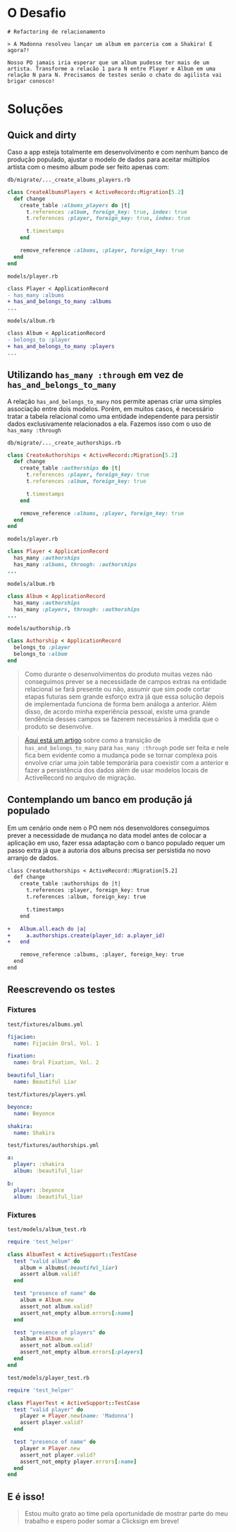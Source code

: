 # O Desafio

```
# Refactoring de relacionamento

> A Madonna resolveu lançar um album em parceria com a Shakira! E agora?!

Nosso PO jamais iria esperar que um album pudesse ter mais de um artista. Transforme a relacão 1 para N entre Player e Album em uma relação N para N. Precisamos de testes senão o chato do agilista vai brigar conosco!
```

# Soluções

## Quick and dirty
Caso a app esteja totalmente em desenvolvimento e com nenhum banco de produção populado, ajustar o modelo de dados para aceitar múltiplos artista com o mesmo album pode ser feito apenas com:

`db/migrate/..._create_albums_players.rb`
```ruby
class CreateAlbumsPlayers < ActiveRecord::Migration[5.2]
  def change
    create_table :albums_players do |t|
      t.references :album, foreign_key: true, index: true
      t.references :player, foreign_key: true, index: true

      t.timestamps
    end

    remove_reference :albums, :player, foreign_key: true
  end
end
```

`models/player.rb`
```diff
class Player < ApplicationRecord
- has_many :albums
+ has_and_belongs_to_many :albums
...
```

`models/album.rb`
```diff
class Album < ApplicationRecord
- belongs_to :player
+ has_and_belongs_to_many :players
...
```

## Utilizando `has_many :through` em vez de `has_and_belongs_to_many`

A relação `has_and_belongs_to_many` nos permite apenas criar uma simples associação entre dois modelos. Porém, em muitos casos, é necessário tratar a tabela relacional como uma entidade independente para persistir dados exclusivamente relacionados a ela. Fazemos isso com o uso de `has_many :through`

`db/migrate/..._create_authorships.rb`
```ruby
class CreateAuthorships < ActiveRecord::Migration[5.2]
  def change
    create_table :authorships do |t|
      t.references :player, foreign_key: true
      t.references :album, foreign_key: true

      t.timestamps
    end

    remove_reference :albums, :player, foreign_key: true
  end
end
```

`models/player.rb`
```ruby
class Player < ApplicationRecord
  has_many :authorships
  has_many :albums, through: :authorships
...
```

`models/album.rb`
```ruby
class Album < ApplicationRecord
  has_many :authorships
  has_many :players, through: :authorships
...
```

`models/authorship.rb`
```ruby
class Authorship < ApplicationRecord
  belongs_to :player
  belongs_to :album
end
```

> Como durante o desenvolvimentos do produto muitas vezes não conseguimos prever se a necessidade de campos extras na entidade relacional se fará presente ou não, assumir que sim pode cortar etapas futuras sem grande esforço extra já que essa solução depois de implementada funciona de forma bem análoga a anterior. Além disso, de acordo minha experiência pessoal, existe uma grande tendência desses campos se fazerem necessários à medida que o produto se desenvolve.

> [Aqui está um artigo](https://medium.com/@jvanier/convert-a-rails-association-from-has-and-belongs-to-many-to-has-many-through-8330f3009dc8) sobre como a transição de `has_and_belongs_to_many` para `has_many :through` pode ser feita e nele fica bem evidente como a mudança pode se tornar complexa pois envolve criar uma join table temporária para coexistir com a anterior e fazer a persistência dos dados além de usar modelos locais de ActiveRecord no arquivo de migração.

## Contemplando um banco em produção já populado

Em um cenário onde nem o PO nem nós desenvoldores conseguimos prever a necessidade de mudança no data model antes de colocar a aplicação em uso, fazer essa adaptação com o banco populado requer um passo extra já que a autoria dos albuns precisa ser persistida no novo arranjo de dados. 

```diff
class CreateAuthorships < ActiveRecord::Migration[5.2]
  def change
    create_table :authorships do |t|
      t.references :player, foreign_key: true
      t.references :album, foreign_key: true

      t.timestamps
    end

+   Album.all.each do |a|
+     a.authorships.create(player_id: a.player_id)
+   end

    remove_reference :albums, :player, foreign_key: true
  end
end
```

## Reescrevendo os testes

### Fixtures

`test/fixtures/albums.yml`
```yml
fijacion:
  name: Fijación Oral, Vol. 1

fixation:
  name: Oral Fixation, Vol. 2

beautiful_liar:
  name: Beautiful Liar
```

`test/fixtures/players.yml`
```yml
beyonce:
  name: Beyonce

shakira:
  name: Shakira
```

`test/fixtures/authorships.yml`
```yml
a:
  player: :shakira
  album: :beautiful_liar

b:
  player: :beyonce
  album: :beautiful_liar
```

### Fixtures

`test/models/album_test.rb`
```ruby
require 'test_helper'

class AlbumTest < ActiveSupport::TestCase
  test "valid album" do
    album = albums(:beautiful_liar)
    assert album.valid?
  end

  test "presence of name" do
    album = Album.new
    assert_not album.valid?
    assert_not_empty album.errors[:name]
  end

  test "presence of players" do
    album = Album.new
    assert_not album.valid?
    assert_not_empty album.errors[:players]
  end
end
```

`test/models/player_test.rb`
```ruby
require 'test_helper'

class PlayerTest < ActiveSupport::TestCase
  test "valid player" do
    player = Player.new(name: 'Madonna')
    assert player.valid?
  end

  test "presence of name" do
    player = Player.new
    assert_not player.valid?
    assert_not_empty player.errors[:name]
  end
end
```

## E é isso!
> Estou muito grato ao time pela oportunidade de mostrar parte do meu trabalho e espero poder somar a Clicksign em breve!
